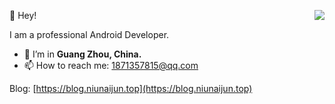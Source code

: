 👻 Hey!
<img align="right" src="https://github-readme-stats-one-bice.vercel.app/api?username=nnjun&show_icons=true&include_all_commits=true&count_private=true&role=OWNER,ORGANIZATION_MEMBER,COLLABORATOR" />

I am a professional Android Developer.

- 🔭 I’m in <b>Guang Zhou, China.</b>
- 📫 How to reach me: 1871357815@qq.com

Blog: [https://blog.niunaijun.top](https://blog.niunaijun.top)
<!--
**nnjun/nnjun** is a ✨ _special_ ✨ repository because its `README.md` (this file) appears on your GitHub profile.

Here are some ideas to get you started:

- 🔭 I’m currently working on ...
- 🌱 I’m currently learning ...
- 👯 I’m looking to collaborate on ...
- 🤔 I’m looking for help with ...
- 💬 Ask me about ...
- 📫 How to reach me: ...
- 😄 Pronouns: ...
- ⚡ Fun fact: ...
-->
